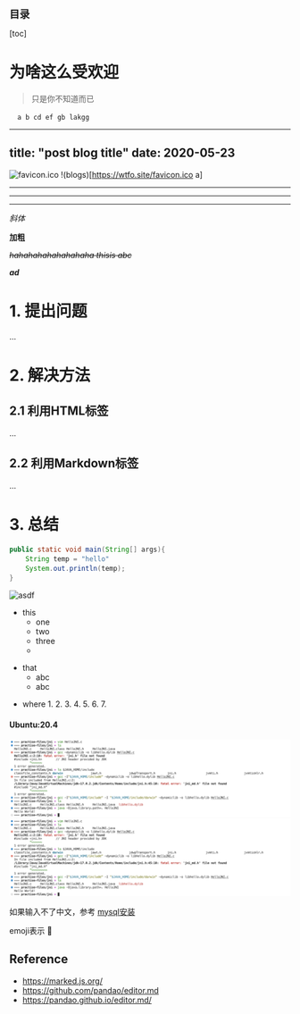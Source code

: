 <font style="font-size:1.3em;font-weight:bold;"> 目录 </font> 

[toc]

# 为啥这么受欢迎


> 只是你不知道而已

`   a b cd ef gb lakgg `


---
title: "post blog title"
date: 2020-05-23
---



![favicon.ico](https://wtfo.gitee.io/favicon.ico "h")
!(blogs)[https://wtfo.site/favicon.ico a]

----

----

----

_斜体_

__加粗__

~~_hahahahahahahahaha thisis abc_~~

___ad___





# 1. 提出问题

...

# 2. 解决方法

## 2.1 利用HTML标签

...

## 2.2 利用Markdown标签

...

# 3. 总结

```java
public static void main(String[] args){
    String temp = "hello"
    System.out.println(temp);
}
```

![asdf](https://wtfo.gitee.io/favicon.ico "he")

+ this
    + one
    + two 
    + three
    *
-  that
    + abc
    + abc
* where
    1. 
    2. 
    3. 
    4. 
    5. 
    6. 
    7. 


<!-- tabs:start -->
#### **Ubuntu:20.4**
<!-- tabs:start -->
<!-- tabs:end -->
<!-- tabs:end -->


![](/.images/doc/advance/jni/jni-show-01.png)
![](/.images/doc/advance/jni/jni-show-01.png 'comment :size=70%')


如果输入不了中文，参考 [mysql安装](/docs/doc/advance/mysql/install?id=源码安装)


emoji表示
:100:
<!-- 
    :100:
    [参考]([/docs/devops/build/cmake?id=cmake-100)
    不需要解析emoji 
    https://github.com/docsifyjs/docsify/issues/742
-->

## Reference
* https://marked.js.org/
* https://github.com/pandao/editor.md
* https://pandao.github.io/editor.md/